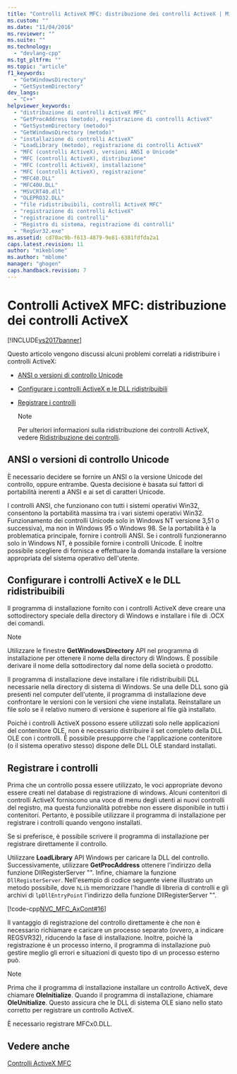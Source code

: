 ```yaml
---
title: "Controlli ActiveX MFC: distribuzione dei controlli ActiveX | Microsoft Docs"
ms.custom: ""
ms.date: "11/04/2016"
ms.reviewer: ""
ms.suite: ""
ms.technology: 
  - "devlang-cpp"
ms.tgt_pltfrm: ""
ms.topic: "article"
f1_keywords: 
  - "GetWindowsDirectory"
  - "GetSystemDirectory"
dev_langs: 
  - "C++"
helpviewer_keywords: 
  - "distribuzione di controlli ActiveX MFC"
  - "GetProcAddress (metodo), registrazione di controlli ActiveX"
  - "GetSystemDirectory (metodo)"
  - "GetWindowsDirectory (metodo)"
  - "installazione di controlli ActiveX"
  - "LoadLibrary (metodo), registrazione di controlli ActiveX"
  - "MFC (controlli ActiveX), versioni ANSI o Unicode"
  - "MFC (controlli ActiveX), distribuzione"
  - "MFC (controlli ActiveX), installazione"
  - "MFC (controlli ActiveX), registrazione"
  - "MFC40.DLL"
  - "MFC40U.DLL"
  - "MSVCRT40.dll"
  - "OLEPRO32.DLL"
  - "file ridistribuibili, controlli ActiveX MFC"
  - "registrazione di controlli ActiveX"
  - "registrazione di controlli"
  - "Registro di sistema, registrazione di controlli"
  - "RegSvr32.exe"
ms.assetid: cd70ac9b-f613-4879-9e81-6381fdfda2a1
caps.latest.revision: 11
author: "mikeblome"
ms.author: "mblome"
manager: "ghogen"
caps.handback.revision: 7
---
```

# Controlli ActiveX MFC: distribuzione dei controlli ActiveX
[!INCLUDE[vs2017banner](../assembler/inline/includes/vs2017banner.md)]

Questo articolo vengono discussi alcuni problemi correlati a ridistribuire i controlli ActiveX:  
  
-   [ANSI o versioni di controllo Unicode](#_core_ansi_or_unicode_control_versions)  
  
-   [Configurare i controlli ActiveX e le DLL ridistribuibili](#_core_installing_activex_controls_and_redistributable_dlls)  
  
-   [Registrare i controlli](#_core_registering_controls)  
  
    > [!NOTE]
    >  Per ulteriori informazioni sulla ridistribuzione dei controlli ActiveX, vedere [Ridistribuzione dei controlli](../data/ado-rdo/redistributing-controls.md).  
  
##  <a name="_core_ansi_or_unicode_control_versions"></a> ANSI o versioni di controllo Unicode  
 È necessario decidere se fornire un ANSI o la versione Unicode del controllo, oppure entrambe.  Questa decisione è basata sui fattori di portabilità inerenti a ANSI e ai set di caratteri Unicode.  
  
 I controlli ANSI, che funzionano con tutti i sistemi operativi Win32, consentono la portabilità massima tra i vari sistemi operativi Win32.  Funzionamento dei controlli Unicode solo in Windows NT versione 3,51 o successiva\), ma non in Windows 95 o Windows 98.  Se la portabilità è la problematica principale, fornire i controlli ANSI.  Se i controlli funzioneranno solo in Windows NT, è possibile fornire i controlli Unicode.  È inoltre possibile scegliere di fornisca e effettuare la domanda installare la versione appropriata del sistema operativo dell'utente.  
  
##  <a name="_core_installing_activex_controls_and_redistributable_dlls"></a> Configurare i controlli ActiveX e le DLL ridistribuibili  
 Il programma di installazione fornito con i controlli ActiveX deve creare una sottodirectory speciale della directory di Windows e installare i file di .OCX dei comandi.  
  
> [!NOTE]
>  Utilizzare le finestre **GetWindowsDirectory** API nel programma di installazione per ottenere il nome della directory di Windows.  È possibile derivare il nome della sottodirectory dal nome della società o prodotto.  
  
 Il programma di installazione deve installare i file ridistribuibili DLL necessarie nella directory di sistema di Windows.  Se una delle DLL sono già presenti nel computer dell'utente, il programma di installazione deve confrontare le versioni con le versioni che viene installata.  Reinstallare un file solo se il relativo numero di versione è superiore al file già installato.  
  
 Poiché i controlli ActiveX possono essere utilizzati solo nelle applicazioni del contenitore OLE, non è necessario distribuire il set completo della DLL OLE con i controlli.  È possibile presupporre che l'applicazione contenitore \(o il sistema operativo stesso\) dispone delle DLL OLE standard installati.  
  
##  <a name="_core_registering_controls"></a> Registrare i controlli  
 Prima che un controllo possa essere utilizzato, le voci appropriate devono essere creati nel database di registrazione di windows.  Alcuni contenitori di controlli ActiveX forniscono una voce di menu degli utenti ai nuovi controlli del registro, ma questa funzionalità potrebbe non essere disponibile in tutti i contenitori.  Pertanto, è possibile utilizzare il programma di installazione per registrare i controlli quando vengono installati.  
  
 Se si preferisce, è possibile scrivere il programma di installazione per registrare direttamente il controllo.  
  
 Utilizzare **LoadLibrary** API Windows per caricare la DLL del controllo.  Successivamente, utilizzare **GetProcAddress**  ottenere l'indirizzo della funzione DllRegisterServer "".  Infine, chiamare la funzione `DllRegisterServer`.  Nell'esempio di codice seguente viene illustrato un metodo possibile, dove `hLib` memorizzare l'handle di libreria di controlli e gli archivi di `lpDllEntryPoint` l'indirizzo della funzione DllRegisterServer "".  
  
 [!code-cpp[NVC_MFC_AxCont#16](../mfc/codesnippet/CPP/mfc-activex-controls-distributing-activex-controls_1.cpp)]  
  
 Il vantaggio di registrazione del controllo direttamente è che non è necessario richiamare e caricare un processo separato \(ovvero, a indicare REGSVR32\), riducendo la fase di installazione.  Inoltre, poiché la registrazione è un processo interno, il programma di installazione può gestire meglio gli errori e situazioni di questo tipo di un processo esterno può.  
  
> [!NOTE]
>  Prima che il programma di installazione installare un controllo ActiveX, deve chiamare **OleInitialize**.  Quando il programma di installazione, chiamare **OleUnitialize**.  Questo assicura che le DLL di sistema OLE siano nello stato corretto per registrare un controllo ActiveX.  
  
 È necessario registrare MFCx0.DLL.  
  
## Vedere anche  
 [Controlli ActiveX MFC](../mfc/mfc-activex-controls.md)